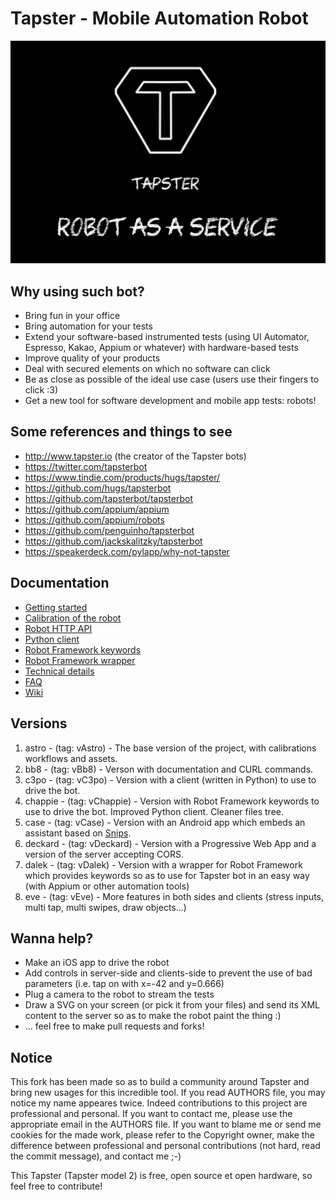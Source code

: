 # Tapster - Mobile Automation Robot

![A Taspter2 bot](poster.png)

## Why using such bot?
- Bring fun in your office
- Bring automation for your tests
- Extend your software-based instrumented tests (using UI Automator, Espresso, Kakao, Appium or whatever) with hardware-based tests
- Improve quality of your products
- Deal with secured elements on which no software can click
- Be as close as possible of the ideal use case (users use their fingers to click :3)
- Get a new tool for software development and mobile app tests: robots!

## Some references and things to see
- http://www.tapster.io (the creator of the Tapster bots)
- https://twitter.com/tapsterbot
- https://www.tindie.com/products/hugs/tapster/
- https://github.com/hugs/tapsterbot
- https://github.com/tapsterbot/tapsterbot
- https://github.com/appium/appium
- https://github.com/appium/robots
- https://github.com/penguinho/tapsterbot
- https://github.com/jackskalitzky/tapsterbot
- https://speakerdeck.com/pylapp/why-not-tapster

## Documentation
- [Getting started](https://github.com/pylapp/tapsterbot/wiki/01-%5C--Getting-started-with-Tapster-2)
- [Calibration of the robot](https://github.com/pylapp/tapsterbot/wiki/02-%5C--The-calibration-workflow)
- [Robot HTTP API](https://github.com/pylapp/tapsterbot/wiki/04-%5C--The-Tapster-2-API)
- [Python client](https://github.com/pylapp/tapsterbot/wiki/06-%5C--Drive-the-robot:-Python-API)
- [Robot Framework keywords](https://github.com/pylapp/tapsterbot/wiki/11--%5C-Automation-of-tests)
- [Robot Framework wrapper](https://github.com/pylapp/tapsterbot/wiki/11--%5C-Automation-of-tests)
- [Technical details](https://github.com/pylapp/tapsterbot/wiki/12--%5C-More-technical-details)
- [FAQ](https://github.com/pylapp/tapsterbot/wiki/13--%5C-FAQ)
- [Wiki](https://github.com/pylapp/tapsterbot/wiki)

## Versions
1. astro - (tag: vAstro) - The base version of the project, with calibrations workflows and assets.
2. bb8 - (tag: vBb8) - Verson with documentation and CURL commands.
3. c3po - (tag: vC3po) - Version with a client (written in Python) to use to drive the bot.
4. chappie - (tag: vChappie) - Version with Robot Framework keywords to use to drive the bot. Improved Python client. Cleaner files tree.
5. case - (tag: vCase) - Version with an Android app which embeds an assistant based on [Snips](https://snips.ai/ "Snips.ai").
6. deckard - (tag: vDeckard) - Version with a Progressive Web App and a version of the server accepting CORS.
7. dalek - (tag: vDalek) - Version with a wrapper for Robot Framework which provides keywords so as to use for Tapster bot in an easy way (with Appium or other automation tools)
8. eve - (tag: vEve) - More features in both sides and clients (stress inputs, multi tap, multi swipes, draw objects...)

## Wanna help?
 - Make an iOS app to drive the robot
 - Add controls in server-side and clients-side to prevent the use of bad parameters (i.e. tap on with x=-42 and y=0.666)
 - Plug a camera to the robot to stream the tests
 - Draw a SVG on your screen (or pick it from your files) and send its XML content to the server so as to make the robot paint the thing :)
 - ... feel free to make pull requests and forks!

## Notice
This fork has been made so as to build a community around Tapster and bring new usages for this incredible tool.
If you read AUTHORS file, you may notice my name appeares twice. Indeed contributions to this project are professional and personal.
If you want to contact me, please use the appropriate email in the AUTHORS file.
If you want to blame me or send me cookies for the made work, please refer to the Copyright owner, make the difference between professional and personal contributions (not hard, read the commit message), and contact me ;-)


This Tapster (Tapster model 2) is free, open source et open hardware, so feel free to contribute!